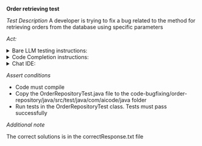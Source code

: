 **Order retrieving test**

*Test Description*
A developer is trying to fix a bug related to the method for retrieving orders from the database using specific parameters

*Act:*

<details>
<summary>Bare LLM testing instructions:</summary>

- Open the prompt.txt file
- Copy a question located in the prompt.txt file to the chat window
- Submit the question
- Open the project code-bugfixing/order-repository/java
- Open the OrderRepository class
- Change the findOrdersByStatusAndCustomerAndCostRangeAndDateRange method to the suggested method

</details>
<details>
<summary>Code Completion instructions:</summary>

- Open the project code-bugfixing/order-repository/java
- Open the Order class
- Open the OrderRepository class
- Type after the findOrdersByStatusAndCustomerAndCostRangeAndDateRange method:

```java
// findOrdersByStatusAndCustomerAndCostRangeAndDateRange with bug fix
```

- Press ENTER
- Accept a sequence of suggestions using the TAB and ENTER keys
- Change the findOrdersByStatusAndCustomerAndCostRangeAndDateRange method to the suggested method

</details>

<details>
<summary>Chat IDE:</summary>

- Open the project code-bugfixing/order-repository/java
- Open the Order class
- Open the OrderRepository class
- Type in the chat window:

> Rewrite the findOrdersByStatusAndCustomerAndCostRangeAndDateRange method to fix the bug

- Change the findOrdersByStatusAndCustomerAndCostRangeAndDateRange method to the suggested method

</details>

*Assert conditions*

- Code must compile
- Copy the OrderRepositoryTest.java file to the code-bugfixing/order-repository/java/src/test/java/com/aicode/java folder
- Run tests in the OrderRepositoryTest class. Tests must pass successfully

*Additional note*

The correct solutions is in the correctResponse.txt file